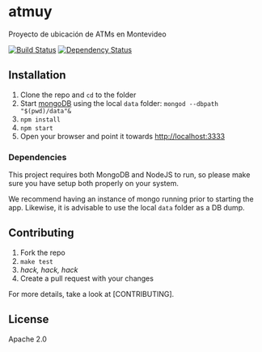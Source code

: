 atmuy
=====

Proyecto de ubicación de ATMs en Montevideo

[![Build Status](https://travis-ci.org/gfestari/atmuy.svg?branch=master)](https://travis-ci.org/gfestari/atmuy) [![Dependency Status](https://gemnasium.com/gfestari/atmuy.svg)](https://gemnasium.com/gfestari/atmuy)


## Installation

1. Clone the repo and `cd` to the folder
2. Start [mongoDB] using the local `data` folder: `mongod --dbpath "$(pwd)/data"&`
2. `npm install`
3. `npm start`
4. Open your browser and point it towards [http://localhost:3333]()

### Dependencies

This project requires both MongoDB and NodeJS to run, so please make sure you have setup both properly on your system.

We recommend having an instance of mongo running prior to starting the app. Likewise, it is advisable to use the local `data` folder as a DB dump.

## Contributing

1. Fork the repo
2. `make test`
3. *hack, hack, hack*
4. Create a pull request with your changes

For more details, take a look at [CONTRIBUTING].

## License

Apache 2.0

[mongoDB]: http://www.mongodb.org/downloads
